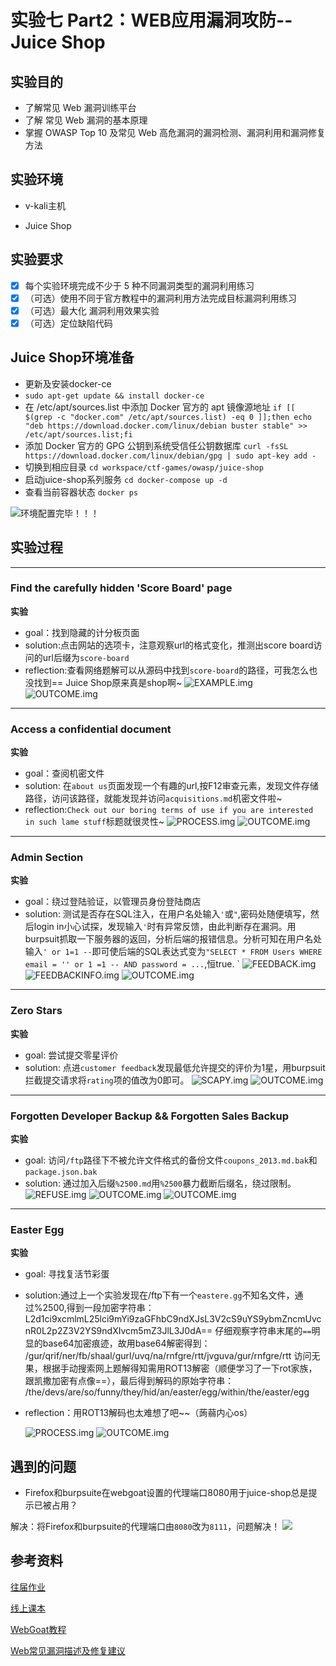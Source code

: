 # 实验七 Part2：WEB应用漏洞攻防--Juice Shop

## 实验目的
+ 了解常见 Web 漏洞训练平台
+ 了解 常见 Web 漏洞的基本原理
+ 掌握 OWASP Top 10 及常见 Web 高危漏洞的漏洞检测、漏洞利用和漏洞修复方法

## 实验环境

* v-kali主机

* Juice Shop


## 实验要求
 
  + [x] 每个实验环境完成不少于 5 种不同漏洞类型的漏洞利用练习
  + [x] （可选）使用不同于官方教程中的漏洞利用方法完成目标漏洞利用练习
  + [x] （可选）最大化 漏洞利用效果实验
  + [x] （可选）定位缺陷代码

## Juice Shop环境准备

+ 更新及安装docker-ce
+ `sudo apt-get update && install docker-ce `
+ 在 /etc/apt/sources.list 中添加 Docker 官方的 apt 镜像源地址
`if [[ $(grep -c "docker.com" /etc/apt/sources.list) -eq 0 ]];then echo "deb https://download.docker.com/linux/debian buster stable" >> /etc/apt/sources.list;fi`
+ 添加 Docker 官方的 GPG 公钥到系统受信任公钥数据库
`curl -fsSL https://download.docker.com/linux/debian/gpg | sudo apt-key add -`
+ 切换到相应目录
`cd workspace/ctf-games/owasp/juice-shop`
+ 启动juice-shop系列服务
`cd docker-compose up -d`
+ 查看当前容器状态
`docker ps`

![环境配置完毕！！！](images/environment.png)

## 实验过程
****
### Find the carefully hidden 'Score Board' page 

**实验**

* goal：找到隐藏的计分板页面
* solution:点击网站的选项卡，注意观察url的格式变化，推测出score board访问的url后缀为`score-board`
* reflection:查看网络题解可以从源码中找到`score-board`的路径，可我怎么也没找到== Juice Shop原来真是shop啊~
  ![EXAMPLE.img](images/score-board-example.png)
  ![OUTCOME.img](images/score-board-outcome.png)


*****
### Access a confidential document

**实验**

* goal：查阅机密文件
* solution: 在`about us`页面发现一个有趣的url,按F12审查元素，发现文件存储路径，访问该路径，就能发现并访问`acquisitions.md`机密文件啦~
* reflection:`Check out our boring terms of use if you are interested in such lame stuff`标题就很灵性~
  ![PROCESS.img](images/confidential_document_url.png)
  ![OUTCOME.img](images/confidential_document.png)

****
###  Admin Section

**实验**
* goal：绕过登陆验证，以管理员身份登陆商店
* solution: 测试是否存在SQL注入，在用户名处输入`'`或`"`,密码处随便填写，然后login in小心试探，发现输入`'`时有异常反馈，由此判断存在漏洞。用burpsuit抓取一下服务器的返回，分析后端的报错信息。分析可知在用户名处输入`' or 1=1 --`即可使后端的SQL表达式变为`"SELECT * FROM Users WHERE email = '' or 1 =1 -- AND password = ...`,恒true.
`
![FEEDBACK.img](images/admin_section_feedback.png)
![FEEDBACKINFO.img](images/admin_section_feedbackinfo.png)
![OUTCOME.img](images/admin_section_outcome.png)

****
###  Zero Stars

**实验**
* goal: 尝试提交零星评价
* solution: 点进`customer feedback`发现最低允许提交的评价为1星，用burpsuit拦截提交请求将`rating`项的值改为0即可。
![SCAPY.img](images/zero-stars-scapy.png)
![OUTCOME.img](images/zero-stars-outcome.png)


****
###   Forgotten Developer Backup && Forgotten Sales Backup

**实验**
* goal: 访问`/ftp`路径下不被允许文件格式的备份文件`coupons_2013.md.bak`和`package.json.bak`
* solution: 通过加入后缀`%2500.md`用`%2500`暴力截断后缀名，绕过限制。
![REFUSE.img](images/backup_refuse.png)
![OUTCOME.img](images/backup_outcome1.png)
![OUTCOME.img](images/backup_outcome2.png)

****

### Easter Egg

**实验**
* goal: 寻找复活节彩蛋
* solution:通过上一个实验发现在/ftp下有一个`eastere.gg`不知名文件，通过%2500,得到一段加密字符串：
  L2d1ci9xcmlmL25lci9mYi9zaGFhbC9ndXJsL3V2cS9uYS9ybmZncmUvcnR0L2p2Z3V2YS9ndXIvcm5mZ3JlL3J0dA==
  仔细观察字符串末尾的`==`明显的base64加密痕迹，故用base64解密得到：
  /gur/qrif/ner/fb/shaal/gurl/uvq/na/rnfgre/rtt/jvguva/gur/rnfgre/rtt
  访问无果，根据手动搜索网上题解得知需用ROT13解密（顺便学习了一下rot家族，跟凯撒加密有点像==），最后得到解码的原始字符串：
  /the/devs/are/so/funny/they/hid/an/easter/egg/within/the/easter/egg

* reflection：用ROT13解码也太难想了吧~~（蒟蒻内心os）
  
  ![PROCESS.img](images/easter_egg_encode.png)
  ![OUTCOME.img](images/easter_egg.png)
 

## 遇到的问题
* Firefox和burpsuite在webgoat设置的代理端口8080用于juice-shop总是提示已被占用？

解决：将Firefox和burpsuite的代理端口由`8080`改为`8111`，问题解决！
![](images/port.png)


## 参考资料

[ 往届作业 ](https://github.com/CUCCS/2019-NS-Public-hejueyun/pull/4/commits/b207619d5d45b811794bf8f327dce612e09d89ff?short_path=b335630#diff-b335630551682c19a781afebcf4d07bf978fb1f8ac04c6bf87428ed5106870f5 )

[ 线上课本 ](https://c4pr1c3.gitee.io/cuc-ns/chap0x05/main.html)

[ WebGoat教程 ](https://www.cnblogs.com/wuweidong/p/8677431.html)

[Web常见漏洞描述及修复建议](https://www.cnblogs.com/iAmSoScArEd/p/10651947.html#auto_id_1)